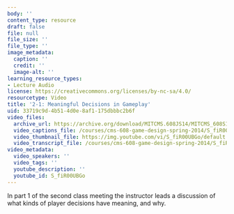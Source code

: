 ```yaml
---
body: ''
content_type: resource
draft: false
file: null
file_size: ''
file_type: ''
image_metadata:
  caption: ''
  credit: ''
  image-alt: ''
learning_resource_types:
- Lecture Audio
license: https://creativecommons.org/licenses/by-nc-sa/4.0/
resourcetype: Video
title: '2-1: Meaningful Decisions in Gameplay'
uid: 33719c9d-4b51-4d0e-8af1-175dbbbc2b6f
video_files:
  archive_url: https://archive.org/download/MITCMS.608JS14/MITCMS_608S14_ses02_1.mp3
  video_captions_file: /courses/cms-608-game-design-spring-2014/S_fiR00UBGo_captions.webvtt
  video_thumbnail_file: https://img.youtube.com/vi/S_fiR00UBGo/default.jpg
  video_transcript_file: /courses/cms-608-game-design-spring-2014/S_fiR00UBGo_transcript.pdf
video_metadata:
  video_speakers: ''
  video_tags: ''
  youtube_description: ''
  youtube_id: S_fiR00UBGo
---
```

In part 1 of the second class meeting the instructor leads a discussion of what kinds of player decisions have meaning, and why.